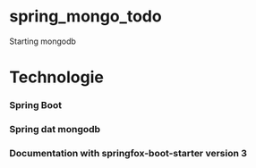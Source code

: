 # spring_mongo_todo
Starting  mongodb

# Technologie
### Spring Boot
### Spring dat mongodb
### Documentation with  springfox-boot-starter version 3
